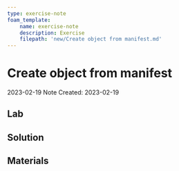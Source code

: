 ```yaml
---
type: exercise-note
foam_template:
    name: exercise-note
    description: Exercise
    filepath: 'new/Create object from manifest.md'
---
```

# Create object from manifest
2023-02-19
Note Created: 2023-02-19

## Lab 

## Solution

## Materials